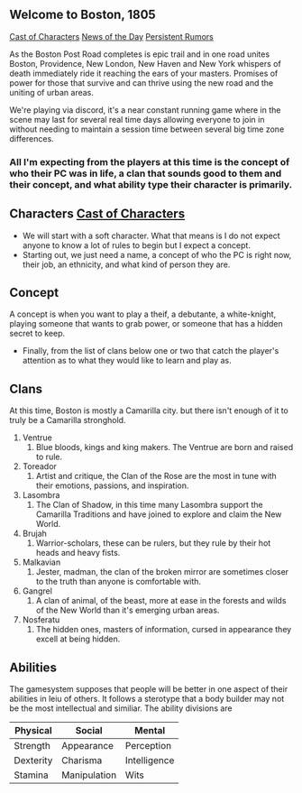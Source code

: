 ## Welcome to Boston, 1805

[Cast of Characters](coc.md)           [News of the Day](dailymsg.md)           [Persistent Rumors](rumors.md)

As the Boston Post Road completes is epic trail and in one road unites Boston, Providence, New London, New Haven and New York whispers of death immediately ride it reaching the ears of your masters. Promises of power for those that survive and can thrive using the new road and the uniting of urban areas.

We're playing via discord, it's a near constant running game where in the scene may last for several real time days allowing everyone to join in without needing to maintain a session time between several big time zone differences.

### All I'm expecting from the players at this time is the concept of who their PC was in life, a clan that sounds good to them and their concept, and what ability type their character is primarily.

## Characters [Cast of Characters](coc.md)
- We will start with a soft character. What that means is I do not expect anyone to know a lot of rules to begin but I expect a concept.
- Starting out, we just need a name, a concept of who the PC is right now, their job, an ethnicity, and what kind of person they are.
## Concept
A concept is when you want to play a theif, a debutante, a white-knight, playing someone that wants to grab power, or someone that has a hidden secret to keep.
- Finally, from the list of clans below one or two that catch the player's attention as to what they would like to learn and play as.

## Clans
At this time, Boston is mostly a Camarilla city. but there isn't enough of it to truly be a Camarilla stronghold.
1. Ventrue
    1. Blue bloods, kings and king makers. The Ventrue are born and raised to rule. 
1. Toreador
    1. Artist and critique, the Clan of the Rose are the most in tune with their emotions, passions, and inspiration.
1. Lasombra
    1. The Clan of Shadow, in this time many Lasombra support the Camarilla Traditions and have joined to explore and claim the New World.
1. Brujah
   1. Warrior-scholars, these can be rulers, but they rule by their hot heads and heavy fists.
1. Malkavian
   1. Jester, madman, the clan of the broken mirror are sometimes closer to the truth than anyone is comfortable with.
1. Gangrel
   1. A clan of animal, of the beast, more at ease in the forests and wilds of the New World than it's emerging urban areas.
1. Nosferatu
   1. The hidden ones, masters of information, cursed in appearance they excell at being hidden.
  
## Abilities
The gamesystem supposes that people will be better in one aspect of their abilities in leiu of others. It follows a sterotype that a body builder may not be the most intellectual and similiar. The ability divisions are

Physical | Social | Mental
---------|--------|----------
Strength | Appearance | Perception
Dexterity | Charisma | Intelligence
Stamina | Manipulation | Wits



